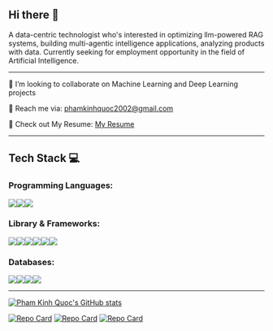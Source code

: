 ## Hi there 👋

A data-centric technologist who's interested in optimizing llm-powered RAG systems, building multi-agentic intelligence applications, analyzing products with data. Currently seeking for employment opportunity in the field of Artificial Intelligence.
_______________________________________________________________________________________________________

🤝 I’m looking to collaborate on Machine Learning and Deep Learning projects

📩 Reach me via: phamkinhquoc2002@gmail.com

📑 Check out My Resume: [My Resume](https://drive.google.com/file/d/1IRIEoBRAktnR8yU1PQs9q4aji9_diPMP/view?usp=sharing)

_______________________________________________________________________________________________________

## Tech Stack 💻

### Programming Languages:
<img src="https://img.shields.io/badge/Python-FFD43B?style=for-the-badge&logo=python&logoColor=blue" /><img src="https://img.shields.io/badge/JavaScript-323330?style=for-the-badge&logo=javascript&logoColor=F7DF1E" /><img src="https://img.shields.io/badge/-C++-blue?style=for-the-badge&logo=cplusplus&logoColor=blue"/>

### Library & Frameworks:
<img src="https://img.shields.io/badge/PyTorch-EE4C2C?style=for-the-badge&logo=pytorch&logoColor=white" /><img src="https://img.shields.io/badge/TensorFlow-FF6F00?style=for-the-badge&logo=tensorflow&logoColor=white" /><img src="https://img.shields.io/badge/%F0%9F%A4%97%20Hugging%20Face-Spaces-blue?style=for-the-badge" /><img src="https://img.shields.io/badge/Flask-000000?style=for-the-badge&logo=flask&logoColor=white" /><img src="https://img.shields.io/badge/Apache%20Kafka-000?style=for-the-badge&logo=apachekafka"><img src="{https://img.shields.io/badge/nestjs-E0234E?style=for-the-badge&logo=nestjs&logoColor=white}" />

### Databases:
<img src="https://img.shields.io/badge/MongoDB-4EA94B?style=for-the-badge&logo=mongodb&logoColor=white" /><img src="https://img.shields.io/badge/MySQL-005C84?style=for-the-badge&logo=mysql&logoColor=white" /><img src="https://img.shields.io/badge/Neo4j-018bff?style=for-the-badge&logo=neo4j&logoColor=white" /><img src="https://img.shields.io/badge/postgres-%23316192.svg?style=for-the-badge&logo=postgresql&logoColor=white" />
_______________________________________________________________________________________________________
[![Pham Kinh Quoc's GitHub stats](https://github-readme-stats.vercel.app/api?username=phamkinhquoc2002&show_icons=true&theme=radical)](https://github.com/anuraghazra/github-readme-stats)

[![Repo Card](https://github-readme-stats.vercel.app/api/pin/?username=phamkinhquoc2002&repo=rag-best-strategy&show_icons=true&theme=radical)](https://github.com/phamkinhquoc2002/rag-best-strategy)
[![Repo Card](https://github-readme-stats.vercel.app/api/pin/?username=phamkinhquoc2002&repo=multi_gpu_dpo&show_icons=true&theme=radical)](https://github.com/phamkinhquoc2002/multi_gpu_dpo)
[![Repo Card](https://github-readme-stats.vercel.app/api/pin/?username=phamkinhquoc2002&repo=multi-agents-validator&show_icons=true&theme=radical)](https://github.com/phamkinhquoc2002/Ragification)

